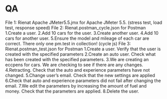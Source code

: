 # QA
File 1: Rienat Apache JMeter5.5.jmx for Apache JMeter 5.5. (stress test, load test, response speed)
File 2: Rienat.postman_cycle.json for Postman
   1.Create a user.
   2.Add 10 cars for the user.
   3.Create another user.
   4.Add 10 cars for another user.
   5.Ensure the model and mileage of each car are correct. There only one pm.test in collection! (cycle js)
File 3: Rienat.postman_test.json for Postman
   1.Create a user. Verify that the user is created with the specified parameters
   2.Create an auto user. Check what has been created with the specified parameters.
   3.We are creating an eccpens for cars. We are checking to see if there are any changes.
   4.Retracting. Check that the auto and experience parameters have not changed.
   5.Change user’s email. Check that the new settings are applied
   6.Check that auto and experience parameters did not fail after changing the email.
   7.We edit the parameters by increasing the amount of fuel and money. Check that the parameters are applied.
   8.Delete the user.
